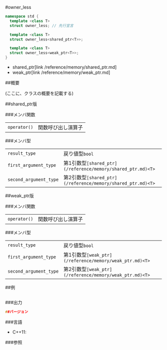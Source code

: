 #owner_less
```cpp
namespace std {
  template <class T>
  struct owner_less; // 先行宣言

  template <class T>
  struct owner_less<shared_ptr<T>>;

  template <class T>
  struct owner_less<weak_ptr<T>>;
}
```
* shared_ptr[link /reference/memory/shared_ptr.md]
* weak_ptr[link /reference/memory/weak_ptr.md]

##概要

(ここに、クラスの概要を記載する)


##shared_ptr版

###メンバ関数

| | |
|-------------------------|-----------------------------|
| `operator()` | 関数呼び出し演算子 |

###メンバ型

| | |
|-----------------------------------|--------------------------------------------------------------------------------------------------------------------------|
| `result_type` | 戻り値型`bool` |
| `first_argument_type` | 第1引数型`[shared_ptr](/reference/memory/shared_ptr.md)<T>` |
| `second_argument_type` | 第2引数型`[shared_ptr](/reference/memory/shared_ptr.md)<T>` |

##weak_ptr版

###メンバ関数

| | |
|--------------------------------------------------------------------------------------------------------|-----------------------------------------------------------------------|
| `operator()` | 関数呼び出し演算子 |

###メンバ型

| | |
|-----------------------------------|----------------------------------------------------------------------------------------------------------------------|
| `result_type` | 戻り値型`bool` |
| `first_argument_type` | 第1引数型`[weak_ptr](/reference/memory/weak_ptr.md)<T>` |
| `second_argument_type` | 第2引数型`[weak_ptr](/reference/memory/weak_ptr.md)<T>` |


##例
```cpp
```

###出力
```cpp
##バージョン
```

###言語

- C++11:

###参照

